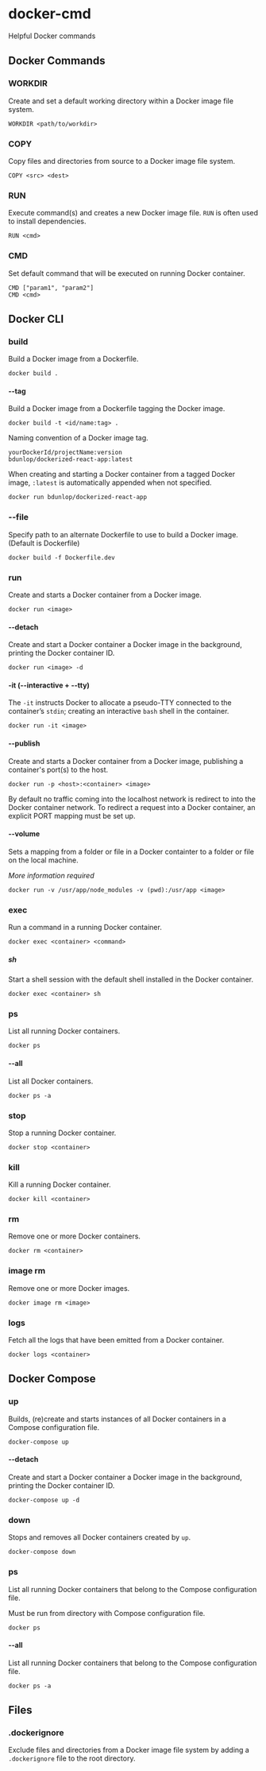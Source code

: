 # docker-cmd
Helpful Docker commands

## Docker Commands

### WORKDIR
Create and set a default working directory within a Docker image file system.

`WORKDIR <path/to/workdir>`

### COPY
Copy files and directories from source to a Docker image file system.

`COPY <src> <dest>`

### RUN
Execute command(s) and creates a new Docker image file. `RUN` is often used to install dependencies.

`RUN <cmd>`

### CMD
Set default command that will be executed on running Docker container.

`CMD ["param1", "param2"]`<br>
`CMD <cmd>`

## Docker CLI

### build
Build a Docker image from a Dockerfile.

`docker build .`

#### --tag
Build a Docker image from a Dockerfile tagging the Docker image.

`docker build -t <id/name:tag> .`

Naming convention of a Docker image tag.

`yourDockerId/projectName:version`<br>
`bdunlop/dockerized-react-app:latest`

When creating and starting a Docker container from a tagged Docker image, `:latest` is automatically appended when not specified.

`docker run bdunlop/dockerized-react-app`

### --file

Specify path to an alternate Dockerfile to use to build a Docker image. (Default is Dockerfile)

`docker build -f Dockerfile.dev`

### run
Create and starts a Docker container from a Docker image.

`docker run <image>`

#### --detach
Create and start a Docker container a Docker image in the background, printing the Docker container ID.

`docker run <image> -d`

#### -it (--interactive + --tty)

The `-it` instructs Docker to allocate a pseudo-TTY connected to the container’s `stdin`; creating an interactive `bash` shell in the container.

`docker run -it <image>`

#### --publish
Create and starts a Docker container from a Docker image, publishing a container's port(s) to the host.

`docker run -p <host>:<container> <image>`

By default no traffic coming into the localhost network is redirect to into the Docker container network. To redirect a request into a Docker container, an explicit PORT mapping must be set up.

#### --volume
Sets a mapping from a folder or file in a Docker containter to a folder or file on the local machine.

*More information required*

`docker run -v /usr/app/node_modules -v (pwd):/usr/app <image>`

### exec
Run a command in a running Docker container.

`docker exec <container> <command>`

##### sh

Start a shell session with the default shell installed in the Docker container.

`docker exec <container> sh`

### ps
List all running Docker containers.

`docker ps`

#### --all

List all Docker containers.

`docker ps -a`

### stop
Stop a running Docker container.

`docker stop <container>`

### kill
Kill a running Docker container.

`docker kill <container>`

### rm
Remove one or more Docker containers.

`docker rm <container>`

### image rm
Remove one or more Docker images.

`docker image rm <image>`

### logs
Fetch all the logs that have been emitted from a Docker container.

`docker logs <container>`

## Docker Compose

### up
Builds, (re)create and starts instances of all Docker containers in a Compose configuration file.

`docker-compose up`

#### --detach

Create and start a Docker container a Docker image in the background, printing the Docker container ID.

`docker-compose up -d`

### down

Stops and removes all Docker containers created by `up`.

`docker-compose down`

### ps

List all running Docker containers that belong to the Compose configuration file. 

Must be run from directory with Compose configuration file.

`docker ps`

#### --all

List all running Docker containers that belong to the Compose configuration file.

`docker ps -a`

###

## Files

### .dockerignore 
Exclude files and directories from a Docker image file system by adding a `.dockerignore` file to the root directory.
